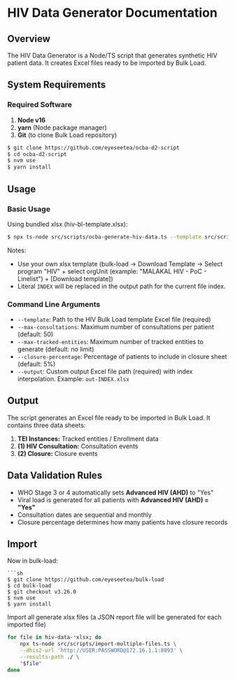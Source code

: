 # HIV Data Generator Documentation

## Overview

The HIV Data Generator is a Node/TS script that generates synthetic HIV patient data. It creates Excel files ready to be imported by Bulk Load.

## System Requirements

### Required Software

1. **Node v16**
2. **yarn** (Node package manager)
3. **Git** (to clone Bulk Load repository)

```sh
$ git clone https://github.com/eyeseetea/ocba-d2-script
$ cd ocba-d2-script
$ nvm use
$ yarn install
```

## Usage

### Basic Usage

Using bundled xlsx (hiv-bl-template.xlsx):

```sh
$ npx ts-node src/scripts/ocba-generate-hiv-data.ts --template src/scripts/hiv-bl-template.xlsx --output "hiv-data-INDEX.xlsx"
```

Notes:

-   Use your own xlsx template (bulk-load -> Download Template -> Select program "HIV" + select orgUnit (example: "MALAKAL HIV - PoC - Linelist") + [Download template])
-   Literal `INDEX` will be replaced in the output path for the current file index.

### Command Line Arguments

-   `--template`: Path to the HIV Bulk Load template Excel file (required)
-   `--max-consultations`: Maximum number of consultations per patient (default: 50)
-   `--max-tracked-entities`: Maximum number of tracked entities to generate (default: no limit)
-   `--closure-percentage`: Percentage of patients to include in closure sheet (default: 5%)
-   `--output`: Custom output Excel file path (required) with index interpolation. Example: `out-INDEX.xlsx`

## Output

The script generates an Excel file ready to be imported in Bulk Load. It contains three data sheets:

1. **TEI Instances:** Tracked entities / Enrollment data
2. **(1) HIV Consultation:** Consultation events
3. **(2) Closure:** Closure events

## Data Validation Rules

-   WHO Stage 3 or 4 automatically sets **Advanced HIV (AHD)** to "Yes"
-   Viral load is generated for all patients with **Advanced HIV (AHD) = "Yes"**
-   Consultation dates are sequential and monthly
-   Closure percentage determines how many patients have closure records

## Import

Now in bulk-load:

```
```sh
$ git clone https://github.com/eyeseetea/bulk-load
$ cd bulk-load
$ git checkout v3.26.0
$ nvm use
$ yarn install
```

Import all generate xlsx files (a JSON report file will be generated for each imported file)

```sh
for file in hiv-data-*xlsx; do
    npx ts-node src/scripts/import-multiple-files.ts \
    --dhis2-url 'http://USER:PASSWORD@172.16.1.1:8093' \
    --results-path ./ \
    "$file"
done
```
